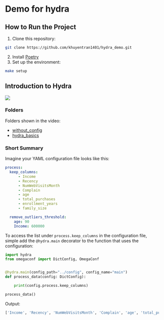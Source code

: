 # Demo for hydra

## How to Run the Project
1. Clone this repository:
```bash
git clone https://github.com/khuyentran1401/hydra_demo.git
```
2. Install [Poetry](https://python-poetry.org/docs/#installation)
3. Set up the environment:
```bash
make setup
```

## Introduction to Hydra

[![](https://img.youtube.com/vi/IzEngnqOaRA/0.jpg)](https://www.youtube.com/watch?v=IzEngnqOaRA "Hydra: Configure Complex Application in Python
")

### Folders
Folders shown in the video:
- [without_config](./without_config)
- [hydra_basics](./hydra_basics)

### Short Summary
Imagine your YAML configuration file looks like this:

```yaml
process:
  keep_columns:
      - Income
      - Recency
      - NumWebVisitsMonth
      - Complain
      - age
      - total_purchases
      - enrollment_years
      - family_size

  remove_outliers_threshold:
    age: 90
    Income: 600000
```
To access the list under `process.keep_columns` in the configuration file, simple add the `@hydra.main` decorator to the function that uses the configuration:

```python
import hydra
from omegaconf import DictConfig, OmegaConf


@hydra.main(config_path="../config", config_name="main")
def process_data(config: DictConfig):

    print(config.process.keep_columns)

process_data()
```
Output:
```bash
['Income', 'Recency', 'NumWebVisitsMonth', 'Complain', 'age', 'total_purchases', 'enrollment_years', 'family_size']
```


